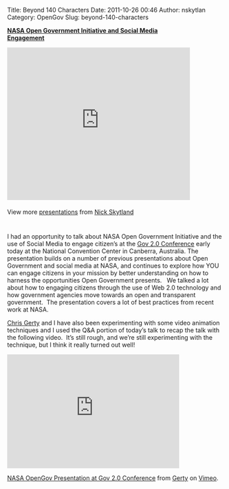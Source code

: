 Title: Beyond 140 Characters
Date: 2011-10-26 00:46
Author: nskytlan
Category: OpenGov
Slug: beyond-140-characters

<div id="__ss_9879483" style="width:425px">

**[NASA Open Government Initiative and Social Media Engagement][]**
<iframe src="http://www.slideshare.net/slideshow/embed_code/9879483" width="425" height="355" frameborder="0" marginwidth="0" marginheight="0" scrolling="no"></iframe>
<div style="padding:5px 0 12px">

View more [presentations][] from [Nick Skytland][]

</div>

</div>

I had an opportunity to talk about NASA Open Government Initiative and
the use of Social Media to engage citizen’s at the [Gov 2.0
Conference][] early today at the National Convention Center in Canberra,
Australia. The presentation builds on a number of previous presentations
about Open Government and social media at NASA, and continues to explore
how YOU can engage citizens in your mission by better understanding on
how to harness the opportunities Open Government presents.   We talked a
lot about how to engaging citizens through the use of Web 2.0 technology
and how government agencies move towards an open and transparent
government.  The presentation covers a lot of best practices from recent
work at NASA.

[Chris Gerty][] and I have also been experimenting with some video
animation techniques and I used the Q&A portion of today’s talk to recap
the talk with the following video.  It’s still rough, and we’re still
experimenting with the technique, but I think it really turned out well!

<iframe src="http://player.vimeo.com/video/31092066?title=0&amp;byline=0&amp;portrait=0" width="400" height="265" frameborder="0" webkitallowfullscreen allowfullscreen></iframe>

[NASA OpenGov Presentation at Gov 2.0 Conference][] from [Gerty][] on
[Vimeo][].

  [NASA Open Government Initiative and Social Media Engagement]: http://www.slideshare.net/skytland/nasa-open-government-initiative-and-social-media-engagement
    "NASA Open Government Initiative and Social Media Engagement"
  [presentations]: http://www.slideshare.net/
  [Nick Skytland]: http://www.slideshare.net/skytland
  [Gov 2.0 Conference]: http://www.gov2.com.au/
  [Chris Gerty]: http://open.nasa.gov/blog/author/cgerty/
  [NASA OpenGov Presentation at Gov 2.0 Conference]: http://vimeo.com/31092066
  [Gerty]: http://vimeo.com/user889513
  [Vimeo]: http://vimeo.com
